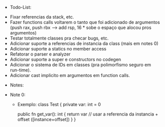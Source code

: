 * Todo-List:
 - Fixar referencias da stack, etc.
 - Fazer functions calls voltarem o tanto que foi adicionado de argumentos (push rax, push rbx --> add rsp, 16 * sobe o espaço que alocou pros argumentos)
 - Testar totalmente classes pra checar bugs, etc.
 - Adicionar suporte a referencias de instancia da class (mais em notes 0)
 - Adicionar suporte a statics no member access
 - Refatorar o parser e analyzer
 - Adicionar suporte a super e constructors no codegen
 - Adicionar o sistema de IDs em classes (pra polimorfismo seguro em run-time).
 - Adicionar cast implicito em argumentos em function calls.

* Notes:
 - Note 0:
   * Exemplo:
	class Test {
		private var: int = 0

		public fn get_var(): int {
			return var // usar a referencia da instancia + offset ([instance+offset])
		}
	}